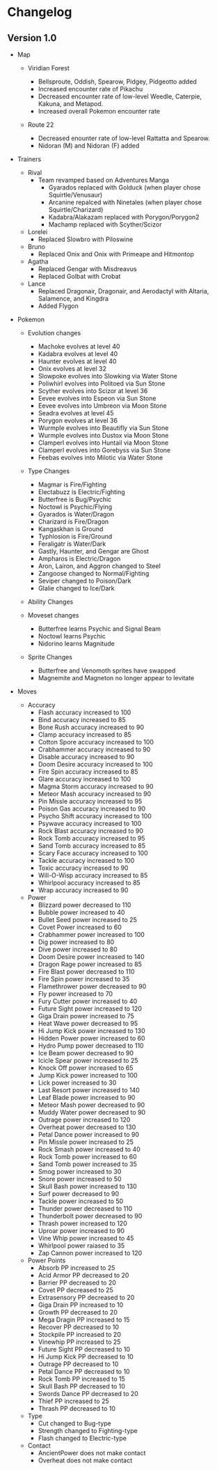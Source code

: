 Changelog
====

Version 1.0
----
* Map
	* Viridian Forest
		* Bellsproute, Oddish, Spearow, Pidgey, Pidgeotto added
		* Increased encounter rate of Pikachu
		* Decreased encounter rate of low-level  Weedle, Caterpie, Kakuna, and Metapod.
		* Increased overall Pokemon encounter rate
		
	* Route 22
		* Decreased enounter rate of low-level Rattatta and Spearow.
		* Nidoran (M) and Nidoran (F) added

* Trainers
	* Rival
		* Team revamped based on Adventures Manga
			* Gyarados replaced with Golduck (when player chose Squirtle/Venusaur)
			* Arcanine repalced with Ninetales (when player chose Squirtle/Charizard)
			* Kadabra/Alakazam replaced with Porygon/Porygon2
			* Machamp replaced with Scyther/Scizor
	* Lorelei
		* Replaced Slowbro with Piloswine
	* Bruno
		* Replaced Onix and Onix with Primeape and Hitmontop
	* Agatha
		* Replaced Gengar with Misdreavus
		* Replaced Golbat with Crobat
	* Lance
		* Replaced Dragonair, Dragonair, and Aerodactyl with Altaria, Salamence, and Kingdra
		* Added Flygon
		
* Pokemon
	* Evolution changes
		* Machoke evolves at level 40
		* Kadabra evolves at level 40
		* Haunter evolves at level 40
		* Onix evolves at level 32
		* Slowpoke evolves into Slowking via Water Stone
		* Poliwhirl evolves into Politoed via Sun Stone
		* Scyther evolves into Scizor at level 36
		* Eevee evolves into Espeon via Sun Stone
		* Eevee evolves into Umbreon via Moon Stone
		* Seadra evolves at level 45
		* Porygon evolves at level 36
		* Wurmple evolves into Beautifly via Sun Stone
		* Wurmple evolves into Dustox via Moon Stone
		* Clamperl evolves into Huntail via Moon Stone
		* Clamperl evolves into Gorebyss via Sun Stone
		* Feebas evolves into Milotic via Water Stone
		
	* Type Changes
		* Magmar is Fire/Fighting
		* Electabuzz is Electric/Fighting
		* Butterfree is Bug/Psychic
		* Noctowl is Psychic/Flying
		* Gyarados is Water/Dragon
		* Charizard is Fire/Dragon
		* Kangaskhan is Ground
		* Typhlosion is Fire/Ground
		* Feraligatr is Water/Dark
		* Gastly, Haunter, and Gengar are Ghost
		* Ampharos is Electric/Dragon
		* Aron, Lairon, and Aggron changed to Steel
		* Zangoose changed to Normal/Fighting
		* Seviper changed to Poison/Dark
		* Glalie changed to Ice/Dark
		
	* Ability Changes
		
	* Moveset changes
		* Butterfree learns Psychic and Signal Beam
		* Noctowl learns Psychic
		* Nidorino learns Magnitude
		
	* Sprite Changes
		* Butterfree and Venomoth sprites have swapped
		* Magnemite and Magneton no longer appear to levitate
	
* Moves
	* Accuracy
		* Flash accuracy increased to 100
		* Bind accuracy increased to 85
		* Bone Rush accuracy increased to 90
		* Clamp accuracy increased to 85
		* Cotton Spore accuracy increased to 100
		* Crabhammer accuracy increased to  90
		* Disable accuracy increased to 90
		* Doom Desire accuracy increased to 100
		* Fire Spin accuracy increased to 85
		* Glare accuracy increased to 100
		* Magma Storm accuracy increased to 90
		* Meteor Mash accuracy increased to 90
		* Pin Missle accuracy increased to 95
		* Poison Gas accuracy increased to 90
		* Psycho Shift accuracy increased to 100
		* Psywave accuracy increased to 100
		* Rock Blast accuracy increased to 90
		* Rock Tomb accuracy increased to 95
		* Sand Tomb accuracy increased to 85
		* Scary Face accuracy increased to 100
		* Tackle accuracy increased to 100
		* Toxic accuracy increased to 90
		* Will-O-Wisp accuracy increased to 85
		* Whirlpool accuracy increased to 85
		* Wrap accuracy increased to 90
	* Power
		* Blizzard power decreased to 110
		* Bubble power increased to 40
		* Bullet Seed power increased to 25
		* Covet Power increased to 60
		* Crabhammer power increased to 100
		* Dig power increased to 80
		* Dive power increased to 80
		* Doom Desire power increased to 140
		* Dragon Rage power increased to 85
		* Fire Blast power decreased to 110
		* Fire Spin power increased to 35
		* Flamethrower power decreased to 90
		* Fly power increased to 70
		* Fury Cutter power increased to 40
		* Future Sight power increased to 120
		* Giga Drain power increased to 75
		* Heat Wave power decreased to 95
		* Hi Jump Kick power increased to 130
		* Hidden Power power increased to 60
		* Hydro Pump power decreased to 110
		* Ice Beam power decreased to 90
		* Icicle Spear power increased to 25
		* Knock Off power increased to 65
		* Jump Kick power increased to 100
		* Lick power increased to 30
		* Last Resort power increased to 140
		* Leaf Blade power increased to 90
		* Meteor Mash power decreased to 90
		* Muddy Water power decreased to 90
		* Outrage power increased to 120
		* Overheat power decreased to 130
		* Petal Dance power increased to 90
		* Pin Missle power increased to 25
		* Rock Smash power increased to 40
		* Rock Tomb power increased to 60
		* Sand Tomb power increased to 35
		* Smog power increased to 30
		* Snore power increased to 50
		* Skull Bash power increased to 130
		* Surf power decreased to 90
		* Tackle power increased to 50
		* Thunder power decreased to 110
		* Thunderbolt power decreased to 90
		* Thrash power increased to 120
		* Uproar power increased to 90
		* Vine Whip power increased to 45
		* Whirlpool power raiased to 35
		* Zap Cannon power increased to 120
	* Power Points
		* Absorb PP increased to 25
		* Acid Armor PP decreased to 20
		* Barrier PP decreased to 20
		* Covet PP decreased to 25
		* Extrasensory PP decreased to 20
		* Giga Drain PP increased to 10
		* Growth PP decreased to 20
		* Mega Dragin PP increased to 15
		* Recover PP decreased to 10
		* Stockpile PP increased to 20
		* Vinewhip PP increased to 25
		* Future Sight PP decreased to 10
		* Hi Jump Kick PP decreased to 10
		* Outrage PP decreased to 10
		* Petal Dance PP decreased to 10
		* Rock Tomb PP increased to 15
		* Skull Bash PP decreased to 10
		* Swords Dance PP decreased to 20
		* Thief PP increased to 25
		* Thrash PP decreased to 10
	* Type
		* Cut changed to Bug-type
		* Strength changed to Fighting-type
		* Flash changed to Electric-type
	* Contact
		* AncientPower does not make contact
		* Overheat does not make contact
